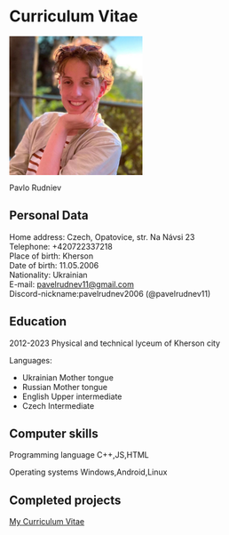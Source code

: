 
# Curriculum Vitae

<img src = "./assets/img/photo_2022-08-16_17-10-02.jpg" width = "240" height = "250" alt = "CV photo" align = "center" />

Pavlo Rudniev  
## Personal Data  
Home address:    Czech, Opatovice, str. Na Návsi 23  
Telephone:       +420722337218  
Place of birth:  Kherson  
Date of birth:   11.05.2006  
Nationality:     Ukrainian  
E-mail:          pavelrudnev11@gmail.com     
Discord-nickname:pavelrudnev2006 (@pavelrudnev11)

## Education
2012-2023         Physical and technical lyceum of Kherson city   

Languages:        
- Ukrainian  	Mother tongue  
- Russian       Mother tongue  
- English       Upper intermediate  
- Czech         Intermediate  
## Computer skills  
Programming language C++,JS,HTML

Operating systems Windows,Android,Linux  
## Completed projects    
[My Curriculum Vitae](https://github.com/pavelrudnev11/rsschool-cv)

